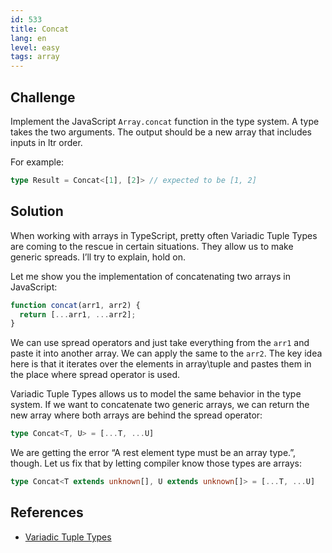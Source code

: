 ```yaml
---
id: 533
title: Concat
lang: en
level: easy
tags: array
---
```


## Challenge

Implement the JavaScript `Array.concat` function in the type system.
A type takes the two arguments.
The output should be a new array that includes inputs in ltr order.

For example:

```ts
type Result = Concat<[1], [2]> // expected to be [1, 2]
```

## Solution

When working with arrays in TypeScript, pretty often Variadic Tuple Types are coming to the rescue in certain situations.
They allow us to make generic spreads.
I’ll try to explain, hold on.

Let me show you the implementation of concatenating two arrays in JavaScript:

```js
function concat(arr1, arr2) {
  return [...arr1, ...arr2];
}
```

We can use spread operators and just take everything from the `arr1` and paste it into another array.
We can apply the same to the `arr2`.
The key idea here is that it iterates over the elements in array\tuple and pastes them in the place where spread operator is used.

Variadic Tuple Types allows us to model the same behavior in the type system.
If we want to concatenate two generic arrays, we can return the new array where both arrays are behind the spread operator:

```ts
type Concat<T, U> = [...T, ...U]
```

We are getting the error “A rest element type must be an array type.”, though.
Let us fix that by letting compiler know those types are arrays:

```ts
type Concat<T extends unknown[], U extends unknown[]> = [...T, ...U]
```

## References

- [Variadic Tuple Types](https://www.typescriptlang.org/docs/handbook/release-notes/typescript-4-0.html#variadic-tuple-types)

